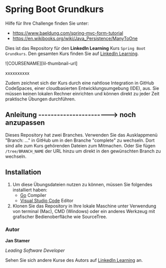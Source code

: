 # Spring Boot Grundkurs

Hilfe für Ihre Challenge finden Sie unter:
- https://www.baeldung.com/spring-mvc-form-tutorial
- https://en.wikibooks.org/wiki/Java_Persistence/ManyToOne

Dies ist das Repository für den **LinkedIn Learning** Kurs `Spring Boot Grundkurs`. Den gesamten Kurs finden Sie auf [LinkedIn Learning][lil-course-url].

![COURSENAME][lil-thumbnail-url] 

xxxxxxxxxx

Zudem zeichnet sich der Kurs durch eine nahtlose Integration in GitHub CodeSpaces, einer cloudbasierten Entwicklungsumgebung (IDE), aus. Sie müssen keinen lokalen Rechner einrichten und können direkt zu jeder Zeit praktische Übungen durchführen.

## Anleitung -----------------------> noch anzupassen

Dieses Repository hat zwei Branches. Verwenden Sie das Ausklappmenü "Branch: ..." in GitHub um in den Branche "complete" zu wechseln. Dort sind alle zum Kurs gehörenden Dateien zum Mitmachen. Oder Sie fügen `/tree/BRANCH_NAME` der URL hinzu um direkt in den gewünschten Branch zu wechseln.

## Installation

1. Um diese Übungsdateien nutzen zu können, müssen Sie folgendes installiert haben:
   - [Go](https://go.dev/) Compiler
   - [Visual Studio Code](https://code.visualstudio.com/) Editor
2. Klonen Sie das Repository in Ihre lokale Maschine unter Verwendung von terminal (Mac), CMD (Windows) oder ein anderes Werkzeug mit grafischer Bedienoberfläche wie SourceTree.

### Autor

**Jan Stamer**

_Leading Software Developer_

Sehen Sie sich andere Kurse des Autors auf [LinkedIn Learning](https://www.linkedin.com/learning/instructors/jan-stamer) an.

[0]: # (Replace these placeholder URLs with actual course URLs)
[lil-course-url]: 
[lil-thumbnail-url]: 

